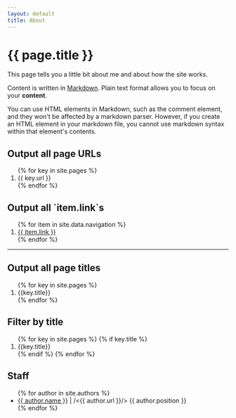 ```yaml
---
layout: default
title: About
---
```


# {{ page.title }}

This page tells you a little bit about me and about how the site works.

Content is written in [Markdown](https://learnxinyminutes.com/docs/markdown/).
Plain text format allows you to focus on your **content**.

You can use HTML elements in Markdown, such as the comment element, and they won't
be affected by a markdown parser. However, if you create an HTML element in your
markdown file, you cannot use markdown syntax within that element's contents.

<h2>Output all page URLs</h2>
  <ol>
    {% for key in site.pages %}
      <li>{{ key.url }}</li>
    {% endfor %}
  </ol>


<h2>Output all `item.link`s</h2>
  <ol>
    {% for item in site.data.navigation %}
      <li><a href="{{ item.link }}">{{ item.link }}</a></li>
    {% endfor %}
  </ol>

<hr>

<h2>Output all page titles</h2>
  <ol>
    {% for key in site.pages %}
      <li>{{key.title}}</li>
    {% endfor %}
  </ol>

<h2>Filter by title</h2>
  <ol>
    {% for key in site.pages %}
    {% if key.title %}
        <li>{{key.title}}</li>
    {% endif %}
    {% endfor %}
</ol>


<h2>Staff</h2>

<ul>
  {% for author in site.authors %}
    <li>
      <a href="{{ author.url }}">{{ author.name }}</a> | /<{{ author.url }}/>
      {{ author.position }}
    </li>
  {% endfor %}
</ul>
